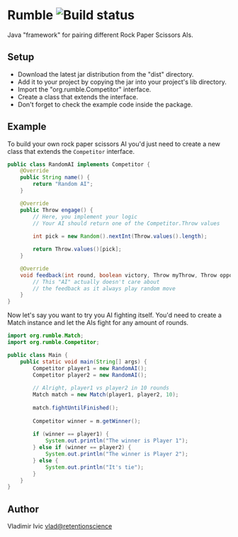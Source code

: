 Rumble ![Build status](https://travis-ci.org/mancmelou/rumble.svg?branch=master)
========
Java "framework" for pairing different Rock Paper Scissors AIs.

Setup
-----
* Download the latest jar distribution from the "dist" directory. 
* Add it to your project by copying the jar into your project's lib directory.
* Import the "org.rumble.Competitor" interface.
* Create a class that extends the interface.
* Don't forget to check the example code inside the package.

Example
-------
To build your own rock paper scissors AI you'd just need to create a new class that extends the `Competitor` interface.

```java
public class RandomAI implements Competitor {
    @Override
    public String name() {
        return "Random AI";
    }

    @Override
    public Throw engage() {
        // Here, you implement your logic
        // Your AI should return one of the Competitor.Throw values
        
        int pick = new Random().nextInt(Throw.values().length);

        return Throw.values()[pick];
    }

    @Override
    void feedback(int round, boolean victory, Throw myThrow, Throw opponentThrow) {
        // This "AI" actually doesn't care about 
        // the feedback as it always play random move
    }
}
```

Now let's say you want to try you AI fighting itself. You'd need to create a Match instance and let the AIs fight for any amount of rounds.

```java
import org.rumble.Match;
import org.rumble.Competitor;

public class Main {
    public static void main(String[] args) {
        Competitor player1 = new RandomAI();
        Competitor player2 = new RandomAI();
        
        // Alright, player1 vs player2 in 10 rounds
        Match match = new Match(player1, player2, 10);
        
        match.fightUntilFinished();
        
        Competitor winner = m.getWinner();
        
        if (winner == player1) {
            System.out.println("The winner is Player 1");
        } else if (winner == player2) {
            System.out.println("The winner is Player 2");
        } else {
            System.out.println("It's tie");
        }
    }
}
```

Author
------
Vladimir Ivic <vlad@retentionscience>
